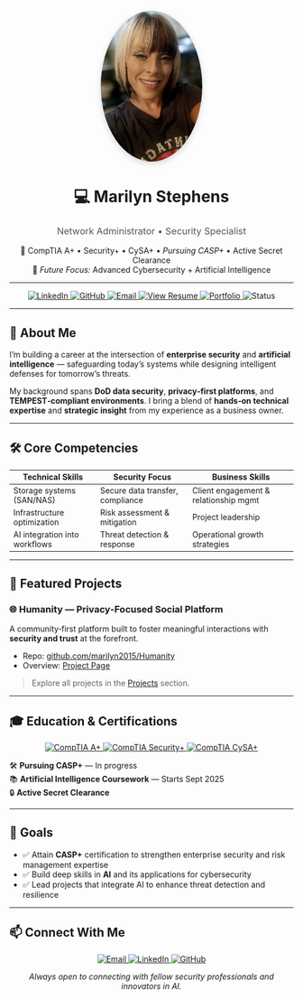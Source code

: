 <p align="center">
  <img src="./assets/me.jpg" alt="Marilyn Stephens" width="180" 
       style="border-radius:50%; box-shadow:0 4px 12px rgba(0,0,0,0.15); object-fit:cover;">
</p>

<h1 align="center">💻 Marilyn Stephens</h1>
<h3 align="center" style="font-weight:400; color:#555;">
  Network Administrator • Security Specialist
</h3>

<p align="center">
  🔐 CompTIA A+ • Security+ • CySA+ • <i>Pursuing CASP+</i> • Active Secret Clearance<br>
  🎯 <i>Future Focus:</i> Advanced Cybersecurity + Artificial Intelligence
</p>

---

<p align="center">
  <a href="https://www.linkedin.com/in/marilynstephens/" target="_blank" rel="noopener noreferrer">
    <img src="https://img.shields.io/badge/LinkedIn-Connect-blue?logo=linkedin" alt="LinkedIn">
  </a>
  <a href="https://github.com/marilyn2015" target="_blank" rel="noopener noreferrer">
    <img src="https://img.shields.io/badge/GitHub-Follow-black?logo=github" alt="GitHub">
  </a>
  <a href="mailto:marilyn_stephens@hotmail.com" target="_blank" rel="noopener noreferrer">
    <img src="https://img.shields.io/badge/Email-Contact%20Me-red?logo=gmail" alt="Email">
  </a>
  <a href="https://marilyn2015.github.io/Resume/" target="_blank" rel="noopener noreferrer">
    <img src="https://img.shields.io/badge/View%20Resume-Click%20Here-success" alt="View Resume">
  </a>
  <a href="https://marilyn2015.github.io" target="_blank" rel="noopener noreferrer">
    <img src="https://img.shields.io/badge/Portfolio-Visit%20Site-purple" alt="Portfolio">
  </a>
  <img src="https://img.shields.io/badge/Status-Open%20to%20Opportunities-brightgreen" alt="Status">
</p>

---

## 🚀 About Me
I’m building a career at the intersection of **enterprise security** and **artificial intelligence** — safeguarding today’s systems while designing intelligent defenses for tomorrow’s threats.  

My background spans **DoD data security**, **privacy‑first platforms**, and **TEMPEST‑compliant environments**. I bring a blend of **hands‑on technical expertise** and **strategic insight** from my experience as a business owner.

---

## 🛠 Core Competencies

| **Technical Skills**              | **Security Focus**                  | **Business Skills**                  |
|-----------------------------------|-------------------------------------|--------------------------------------|
| Storage systems (SAN/NAS)         | Secure data transfer, compliance    | Client engagement & relationship mgmt|
| Infrastructure optimization       | Risk assessment & mitigation        | Project leadership                   |
| AI integration into workflows     | Threat detection & response         | Operational growth strategies        |

---

## 📌 Featured Projects

### 🌐 Humanity — Privacy‑Focused Social Platform  
A community‑first platform built to foster meaningful interactions with **security and trust** at the forefront.  

- Repo: <a href="https://github.com/marilyn2015/Humanity" target="_blank" rel="noopener noreferrer">github.com/marilyn2015/Humanity</a>  
- Overview: <a href="https://marilyn2015.github.io/projects/humanity" target="_blank" rel="noopener noreferrer">Project Page</a>  

> Explore all projects in the <a href="./projects.md" target="_blank" rel="noopener noreferrer">Projects</a> section.

---

## 🎓 Education & Certifications

<p align="center">
  <a href="https://www.credly.com/badges/ba4eb19d-38b2-41fc-8b6b-7f64d0c8e621/public_url" target="_blank" rel="noopener noreferrer">
    <img src="https://img.shields.io/badge/CompTIA-A%2B-orange?logo=comptia" alt="CompTIA A+">
  </a>
  <a href="https://www.credly.com/badges/5ac0ea47-6a9f-4e95-b4c4-327582f92c8a/public_url" target="_blank" rel="noopener noreferrer">
    <img src="https://img.shields.io/badge/CompTIA-Security%2B-red?logo=comptia" alt="CompTIA Security+">
  </a>
  <a href="https://www.credly.com/badges/3cb4df88-45db-4b41-8ec6-2dd49fbb68de/public_url" target="_blank" rel="noopener noreferrer">
    <img src="https://img.shields.io/badge/CompTIA-CySA%2B-blue?logo=comptia" alt="CompTIA CySA+">
  </a>
</p>

🛠 <b>Pursuing CASP+</b> — In progress  
📚 <b>Artificial Intelligence Coursework</b> — Starts Sept 2025  
🔒 <b>Active Secret Clearance</b>

---

## 🎯 Goals

- ✅ Attain **CASP+** certification to strengthen enterprise security and risk management expertise  
- ✅ Build deep skills in **AI** and its applications for cybersecurity  
- ✅ Lead projects that integrate AI to enhance threat detection and resilience  

---

## 📫 Connect With Me

<p align="center">
  <a href="mailto:marilyn_stephens@hotmail.com" target="_blank" rel="noopener noreferrer">
    <img src="https://img.shields.io/badge/Email-Contact%20Me-red?logo=gmail" alt="Email">
  </a>
  <a href="https://www.linkedin.com/in/marilynstephens/" target="_blank" rel="noopener noreferrer">
    <img src="https://img.shields.io/badge/LinkedIn-Profile-blue?logo=linkedin" alt="LinkedIn">
  </a>
  <a href="https://github.com/marilyn2015" target="_blank" rel="noopener noreferrer">
    <img src="https://img.shields.io/badge/GitHub-Portfolio-black?logo=github" alt="GitHub">
  </a>
</p>

<p align="center"><i>Always open to connecting with fellow security professionals and innovators in AI.</i></p>

